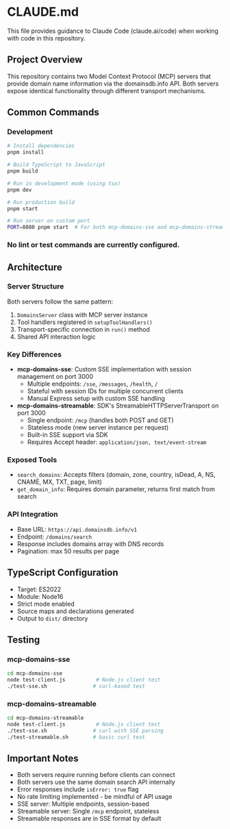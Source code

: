 # CLAUDE.md

This file provides guidance to Claude Code (claude.ai/code) when working with code in this repository.

## Project Overview

This repository contains two Model Context Protocol (MCP) servers that provide domain name information via the domainsdb.info API. Both servers expose identical functionality through different transport mechanisms.

## Common Commands

### Development
```bash
# Install dependencies
pnpm install

# Build TypeScript to JavaScript
pnpm build

# Run in development mode (using tsx)
pnpm dev

# Run production build
pnpm start

# Run server on custom port
PORT=8080 pnpm start  # For both mcp-domains-sse and mcp-domains-streamable
```

### No lint or test commands are currently configured.

## Architecture

### Server Structure
Both servers follow the same pattern:
1. `DomainsServer` class with MCP server instance
2. Tool handlers registered in `setupToolHandlers()`
3. Transport-specific connection in `run()` method
4. Shared API interaction logic

### Key Differences
- **mcp-domains-sse**: Custom SSE implementation with session management on port 3000
  - Multiple endpoints: `/sse`, `/messages`, `/health`, `/`
  - Stateful with session IDs for multiple concurrent clients
  - Manual Express setup with custom SSE handling
- **mcp-domains-streamable**: SDK's StreamableHTTPServerTransport on port 3000
  - Single endpoint: `/mcp` (handles both POST and GET)
  - Stateless mode (new server instance per request)
  - Built-in SSE support via SDK
  - Requires Accept header: `application/json, text/event-stream`

### Exposed Tools
- `search_domains`: Accepts filters (domain, zone, country, isDead, A, NS, CNAME, MX, TXT, page, limit)
- `get_domain_info`: Requires domain parameter, returns first match from search

### API Integration
- Base URL: `https://api.domainsdb.info/v1`
- Endpoint: `/domains/search`
- Response includes domains array with DNS records
- Pagination: max 50 results per page

## TypeScript Configuration
- Target: ES2022
- Module: Node16
- Strict mode enabled
- Source maps and declarations generated
- Output to `dist/` directory

## Testing

### mcp-domains-sse
```bash
cd mcp-domains-sse
node test-client.js          # Node.js client test
./test-sse.sh               # curl-based test
```

### mcp-domains-streamable
```bash
cd mcp-domains-streamable
node test-client.js          # Node.js client test
./test-sse.sh               # curl with SSE parsing
./test-streamable.sh        # basic curl test
```

## Important Notes
- Both servers require running before clients can connect
- Both servers use the same domain search API internally
- Error responses include `isError: true` flag
- No rate limiting implemented - be mindful of API usage
- SSE server: Multiple endpoints, session-based
- Streamable server: Single `/mcp` endpoint, stateless
- Streamable responses are in SSE format by default